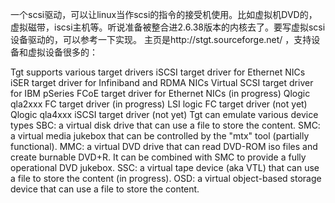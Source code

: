 一个scsi驱动，可以让linux当作scsi的指令的接受机使用。比如虚拟机DVD的，虚拟磁带，iscsi主机等。听说准备被整合进2.6.38版本的内核去了。要写虚拟scsi设备驱动的，可以参考一下实现。 主页是http://stgt.sourceforge.net/   ，支持设备和虚拟设备很多的：
 

Tgt supports various target drivers
iSCSI target driver for Ethernet NICs
iSER target driver for Infiniband and RDMA NICs
Virtual SCSI target driver for IBM pSeries
FCoE target driver for Ethernet NICs (in progress)
Qlogic qla2xxx FC target driver (in progress)
LSI logic FC target driver (not yet)
Qlogic qla4xxx iSCSI target driver (not yet)
Tgt can emulate various device types
SBC: a virtual disk drive that can use a file to store the content.
SMC: a virtual media jukebox that can be controlled by the "mtx" tool (partially functional).
MMC: a virtual DVD drive that can read DVD-ROM iso files and create burnable DVD+R. It can be combined with SMC to provide a fully operational DVD jukebox.
SSC: a virtual tape device (aka VTL) that can use a file to store the content (in progress).
OSD: a virtual object-based storage device that can use a file to store the content.
